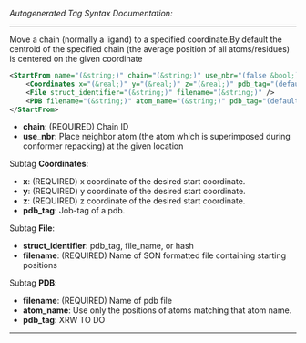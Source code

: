 <!-- THIS IS AN AUTOGENERATED FILE: Don't edit it directly, instead change the schema definition in the code itself. -->

_Autogenerated Tag Syntax Documentation:_

---
Move a chain (normally a ligand) to a specified coordinate.By default the centroid of the specified chain (the average position of all atoms/residues) is centered on the given coordinate

```xml
<StartFrom name="(&string;)" chain="(&string;)" use_nbr="(false &bool;)" >
    <Coordinates x="(&real;)" y="(&real;)" z="(&real;)" pdb_tag="(default &string;)" />
    <File struct_identifier="(&string;)" filename="(&string;)" />
    <PDB filename="(&string;)" atom_name="(&string;)" pdb_tag="(default &string;)" />
</StartFrom>
```

-   **chain**: (REQUIRED) Chain ID
-   **use_nbr**: Place neighbor atom (the atom which is superimposed during conformer repacking) at the given location


Subtag **Coordinates**:   

-   **x**: (REQUIRED) x coordinate of the desired start coordinate.
-   **y**: (REQUIRED) y coordinate of the desired start coordinate.
-   **z**: (REQUIRED) z coordinate of the desired start coordinate.
-   **pdb_tag**: Job-tag of a pdb.

Subtag **File**:   

-   **struct_identifier**: pdb_tag, file_name, or hash
-   **filename**: (REQUIRED) Name of SON formatted file containing starting positions

Subtag **PDB**:   

-   **filename**: (REQUIRED) Name of pdb file
-   **atom_name**: Use only the positions of atoms matching that atom name.
-   **pdb_tag**: XRW TO DO

---
